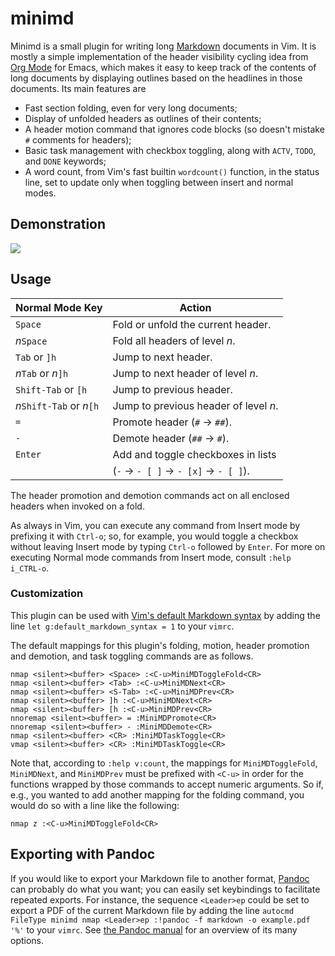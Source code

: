 # minimd

Minimd is a small plugin for writing long [Markdown](https://commonmark.org/) documents in Vim.  It is mostly a simple implementation of the header visibility cycling idea from [Org Mode](https://orgmode.org/) for Emacs, which makes it easy to keep track of the contents of long documents by displaying outlines based on the headlines in those documents.  Its main features are

- Fast section folding, even for very long documents;
- Display of unfolded headers as outlines of their contents;
- A header motion command that ignores code blocks (so doesn't mistake `#` comments for headers);
- Basic task management with checkbox toggling, along with `ACTV`, `TODO`, and `DONE` keywords;
- A word count, from Vim's fast builtin `wordcount()` function, in the status line, set to update only when toggling between insert and normal modes.

## Demonstration

![](http://johnob.sdf.org/resources/minimd_demo.gif)

## Usage

| Normal Mode Key            | Action                                 | 
| ---------------            | ------                                 | 
| `Space`                    | Fold or unfold the current header.     | 
| _n_`Space`                 | Fold all headers of level _n_.         | 
| `Tab` or `]h`              | Jump to next header.                   | 
| _n_`Tab` or _n_`]h`        | Jump to next header of level _n_.      | 
| `Shift-Tab` or `[h`        | Jump to previous header.               | 
| _n_`Shift-Tab` or _n_`[h`  | Jump to previous header of level _n_.  | 
| `=`                        | Promote header (`#` → `##`).           | 
| `-`                        | Demote header (`##` → `#`).            | 
| `Enter`                    | Add and toggle checkboxes in lists     | 
|                            | (`-` → `- [ ]` → `- [x]` → `- [ ]`).   | 

The header promotion and demotion commands act on all enclosed headers when invoked on a fold.

As always in Vim, you can execute any command from Insert mode by prefixing it with `Ctrl-o`; so, for example, you would toggle a checkbox without leaving Insert mode by typing `Ctrl-o` followed by `Enter`.  For more on executing Normal mode commands from Insert mode, consult `:help i_CTRL-o`.

### Customization

This plugin can be used with [Vim's default Markdown syntax](https://github.com/tpope/vim-markdown) by adding the line `let g:default_markdown_syntax = 1` to your `vimrc`.

The default mappings for this plugin's folding, motion, header promotion and demotion, and task toggling commands are as follows.

    nmap <silent><buffer> <Space> :<C-u>MiniMDToggleFold<CR>
    nmap <silent><buffer> <Tab> :<C-u>MiniMDNext<CR>
    nmap <silent><buffer> <S-Tab> :<C-u>MiniMDPrev<CR>
    nmap <silent><buffer> ]h :<C-u>MiniMDNext<CR>
    nmap <silent><buffer> [h :<C-u>MiniMDPrev<CR>
    nnoremap <silent><buffer> = :MiniMDPromote<CR>
    nnoremap <silent><buffer> - :MiniMDDemote<CR>
    nmap <silent><buffer> <CR> :MiniMDTaskToggle<CR>
    vmap <silent><buffer> <CR> :MiniMDTaskToggle<CR>

Note that, according to `:help v:count`, the mappings for `MiniMDToggleFold`, `MiniMDNext`, and `MiniMDPrev` must be prefixed with `<C-u>` in order for the functions wrapped by those commands to accept numeric arguments.  So if, e.g., you wanted to add another mapping for the folding command, you would do so with a line like the following:

    nmap z :<C-u>MiniMDToggleFold<CR>

## Exporting with Pandoc

If you would like to export your Markdown file to another format, [Pandoc](https://pandoc.org/) can probably do what you want; you can easily set keybindings to facilitate repeated exports.  For instance, the sequence `<Leader>ep` could be set to export a PDF of the current Markdown file by adding the line `autocmd FileType minimd nmap <Leader>ep :!pandoc -f markdown -o example.pdf '%'` to your `vimrc`.  See [the Pandoc manual](https://pandoc.org/MANUAL.html) for an overview of its many options.
